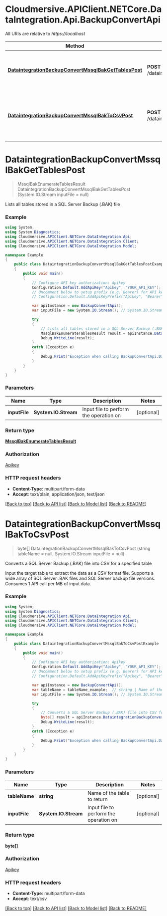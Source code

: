 # Cloudmersive.APIClient.NETCore.DataIntegration.Api.BackupConvertApi

All URIs are relative to *https://localhost*

Method | HTTP request | Description
------------- | ------------- | -------------
[**DataintegrationBackupConvertMssqlBakGetTablesPost**](BackupConvertApi.md#dataintegrationbackupconvertmssqlbakgettablespost) | **POST** /dataintegration/backup/convert/mssql/bak/get/tables | Lists all tables stored in a SQL Server Backup (.BAK) file
[**DataintegrationBackupConvertMssqlBakToCsvPost**](BackupConvertApi.md#dataintegrationbackupconvertmssqlbaktocsvpost) | **POST** /dataintegration/backup/convert/mssql/bak/to/csv | Converts a SQL Server Backup (.BAK) file into CSV for a specified table


<a name="dataintegrationbackupconvertmssqlbakgettablespost"></a>
# **DataintegrationBackupConvertMssqlBakGetTablesPost**
> MssqlBakEnumerateTablesResult DataintegrationBackupConvertMssqlBakGetTablesPost (System.IO.Stream inputFile = null)

Lists all tables stored in a SQL Server Backup (.BAK) file

### Example
```csharp
using System;
using System.Diagnostics;
using Cloudmersive.APIClient.NETCore.DataIntegration.Api;
using Cloudmersive.APIClient.NETCore.DataIntegration.Client;
using Cloudmersive.APIClient.NETCore.DataIntegration.Model;

namespace Example
{
    public class DataintegrationBackupConvertMssqlBakGetTablesPostExample
    {
        public void main()
        {
            // Configure API key authorization: Apikey
            Configuration.Default.AddApiKey("Apikey", "YOUR_API_KEY");
            // Uncomment below to setup prefix (e.g. Bearer) for API key, if needed
            // Configuration.Default.AddApiKeyPrefix("Apikey", "Bearer");

            var apiInstance = new BackupConvertApi();
            var inputFile = new System.IO.Stream(); // System.IO.Stream | Input file to perform the operation on (optional) 

            try
            {
                // Lists all tables stored in a SQL Server Backup (.BAK) file
                MssqlBakEnumerateTablesResult result = apiInstance.DataintegrationBackupConvertMssqlBakGetTablesPost(inputFile);
                Debug.WriteLine(result);
            }
            catch (Exception e)
            {
                Debug.Print("Exception when calling BackupConvertApi.DataintegrationBackupConvertMssqlBakGetTablesPost: " + e.Message );
            }
        }
    }
}
```

### Parameters

Name | Type | Description  | Notes
------------- | ------------- | ------------- | -------------
 **inputFile** | **System.IO.Stream**| Input file to perform the operation on | [optional] 

### Return type

[**MssqlBakEnumerateTablesResult**](MssqlBakEnumerateTablesResult.md)

### Authorization

[Apikey](../README.md#Apikey)

### HTTP request headers

 - **Content-Type**: multipart/form-data
 - **Accept**: text/plain, application/json, text/json

[[Back to top]](#) [[Back to API list]](../README.md#documentation-for-api-endpoints) [[Back to Model list]](../README.md#documentation-for-models) [[Back to README]](../README.md)

<a name="dataintegrationbackupconvertmssqlbaktocsvpost"></a>
# **DataintegrationBackupConvertMssqlBakToCsvPost**
> byte[] DataintegrationBackupConvertMssqlBakToCsvPost (string tableName = null, System.IO.Stream inputFile = null)

Converts a SQL Server Backup (.BAK) file into CSV for a specified table

Input the target table to extract the data as a CSV format file.  Supports a wide array of SQL Server .BAK files and SQL Server backup file versions.  Consumes 1 API call per MB of input data.

### Example
```csharp
using System;
using System.Diagnostics;
using Cloudmersive.APIClient.NETCore.DataIntegration.Api;
using Cloudmersive.APIClient.NETCore.DataIntegration.Client;
using Cloudmersive.APIClient.NETCore.DataIntegration.Model;

namespace Example
{
    public class DataintegrationBackupConvertMssqlBakToCsvPostExample
    {
        public void main()
        {
            // Configure API key authorization: Apikey
            Configuration.Default.AddApiKey("Apikey", "YOUR_API_KEY");
            // Uncomment below to setup prefix (e.g. Bearer) for API key, if needed
            // Configuration.Default.AddApiKeyPrefix("Apikey", "Bearer");

            var apiInstance = new BackupConvertApi();
            var tableName = tableName_example;  // string | Name of the table to return (optional) 
            var inputFile = new System.IO.Stream(); // System.IO.Stream | Input file to perform the operation on (optional) 

            try
            {
                // Converts a SQL Server Backup (.BAK) file into CSV for a specified table
                byte[] result = apiInstance.DataintegrationBackupConvertMssqlBakToCsvPost(tableName, inputFile);
                Debug.WriteLine(result);
            }
            catch (Exception e)
            {
                Debug.Print("Exception when calling BackupConvertApi.DataintegrationBackupConvertMssqlBakToCsvPost: " + e.Message );
            }
        }
    }
}
```

### Parameters

Name | Type | Description  | Notes
------------- | ------------- | ------------- | -------------
 **tableName** | **string**| Name of the table to return | [optional] 
 **inputFile** | **System.IO.Stream**| Input file to perform the operation on | [optional] 

### Return type

**byte[]**

### Authorization

[Apikey](../README.md#Apikey)

### HTTP request headers

 - **Content-Type**: multipart/form-data
 - **Accept**: text/csv

[[Back to top]](#) [[Back to API list]](../README.md#documentation-for-api-endpoints) [[Back to Model list]](../README.md#documentation-for-models) [[Back to README]](../README.md)

